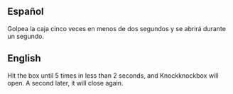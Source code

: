 ## Español

Golpea la caja cinco  veces en menos de dos segundos y se abrirá durante un segundo.

## English

Hit the box until 5 times in less than 2 seconds, and Knockknockbox will open. A second later, it will close again.
